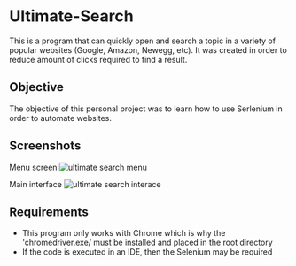 # Ultimate-Search
This is a program that can quickly open and search a topic in a variety of popular websites (Google, Amazon, Newegg, etc). It was created in order to reduce amount of clicks required to find a result.

## Objective
The objective of this personal project was to learn how to use Serlenium in order to automate websites. 

## Screenshots
Menu screen
![ultimate search menu](https://user-images.githubusercontent.com/22140953/34910911-68a99f30-f88c-11e7-8ade-0509c5e473a9.png)

Main interface
![ultimate search interace](https://user-images.githubusercontent.com/22140953/34910912-6da731c8-f88c-11e7-809c-1fe95c6c2bfc.png)

## Requirements
- This program only works with Chrome which is why the 'chromedriver.exe/ must be installed and placed in the root directory
- If the code is executed in an IDE, then the Selenium may be required 
